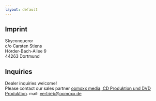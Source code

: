 ```yaml
---
layout: default
---
```


Imprint
---

Skyconqueror<br/>
c/o Carsten Stiens<br/>
Hörder-Bach-Allee 9<br/>
44263 Dortmund<br/>

Inquiries
---

Dealer inquiries welcome!<br/>
Please contact our sales partner
<a href="http://www.oomoxx.com">oomoxx media, CD Produktion und DVD Produktion</a>.
mail: <a href="mailto:vertrieb@oomoxx.de">vertrieb@oomoxx.de</a>